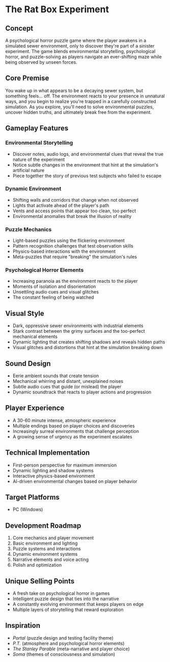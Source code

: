 # The Rat Box Experiment

## Concept
A psychological horror puzzle game where the player awakens in a simulated sewer environment, only to discover they're part of a sinister experiment. The game blends environmental storytelling, psychological horror, and puzzle-solving as players navigate an ever-shifting maze while being observed by unseen forces.

## Core Premise
You wake up in what appears to be a decaying sewer system, but something feels... off. The environment reacts to your presence in unnatural ways, and you begin to realize you're trapped in a carefully constructed simulation. As you explore, you'll need to solve environmental puzzles, uncover hidden truths, and ultimately break free from the experiment.

## Gameplay Features

### Environmental Storytelling
- Discover notes, audio logs, and environmental clues that reveal the true nature of the experiment
- Notice subtle changes in the environment that hint at the simulation's artificial nature
- Piece together the story of previous test subjects who failed to escape

### Dynamic Environment
- Shifting walls and corridors that change when not observed
- Lights that activate ahead of the player's path
- Vents and access points that appear too clean, too perfect
- Environmental anomalies that break the illusion of reality

### Puzzle Mechanics
- Light-based puzzles using the flickering environment
- Pattern recognition challenges that test observation skills
- Physics-based interactions with the environment
- Meta-puzzles that require "breaking" the simulation's rules

### Psychological Horror Elements
- Increasing paranoia as the environment reacts to the player
- Moments of isolation and disorientation
- Unsettling audio cues and visual glitches
- The constant feeling of being watched

## Visual Style
- Dark, oppressive sewer environments with industrial elements
- Stark contrast between the grimy surfaces and the too-perfect mechanical elements
- Dynamic lighting that creates shifting shadows and reveals hidden paths
- Visual glitches and distortions that hint at the simulation breaking down

## Sound Design
- Eerie ambient sounds that create tension
- Mechanical whirring and distant, unexplained noises
- Subtle audio cues that guide (or mislead) the player
- Dynamic soundtrack that reacts to player actions and progression

## Player Experience
- A 30-60 minute intense, atmospheric experience
- Multiple endings based on player choices and discoveries
- Increasingly surreal environments that challenge perception
- A growing sense of urgency as the experiment escalates

## Technical Implementation
- First-person perspective for maximum immersion
- Dynamic lighting and shadow systems
- Interactive physics-based environment
- AI-driven environmental changes based on player behavior

## Target Platforms
- PC (Windows)

## Development Roadmap
1. Core mechanics and player movement
2. Basic environment and lighting
3. Puzzle systems and interactions
4. Dynamic environment systems
5. Narrative elements and voice acting
6. Polish and optimization

## Unique Selling Points
- A fresh take on psychological horror in games
- Intelligent puzzle design that ties into the narrative
- A constantly evolving environment that keeps players on edge
- Multiple layers of storytelling that reward exploration

## Inspiration
- *Portal* (puzzle design and testing facility theme)
- *P.T.* (atmosphere and psychological horror elements)
- *The Stanley Parable* (meta-narrative and player choice)
- *Soma* (themes of consciousness and simulation)